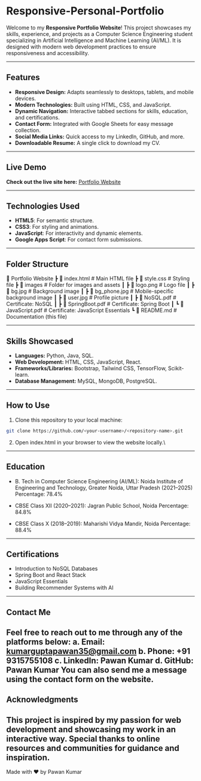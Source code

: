 # Responsive-Personal-Portfolio

Welcome to my **Responsive Portfolio Website**! This project showcases my skills, experience, and projects as a Computer Science Engineering student specializing in Artificial Intelligence and Machine Learning (AI/ML). It is designed with modern web development practices to ensure responsiveness and accessibility.

---

## Features

- **Responsive Design:** Adapts seamlessly to desktops, tablets, and mobile devices.
- **Modern Technologies:** Built using HTML, CSS, and JavaScript.
- **Dynamic Navigation:** Interactive tabbed sections for skills, education, and certifications.
- **Contact Form:** Integrated with Google Sheets for easy message collection.
- **Social Media Links:** Quick access to my LinkedIn, GitHub, and more.
- **Downloadable Resume:** A single click to download my CV.

---

## Live Demo

**Check out the live site here:** [Portfolio Website](https://<your-username>.github.io/<repository-name>/)

---

## Technologies Used

- **HTML5**: For semantic structure.
- **CSS3**: For styling and animations.
- **JavaScript**: For interactivity and dynamic elements.
- **Google Apps Script**: For contact form submissions.

---

## Folder Structure
  📂 Portfolio Website
  ┣ 📜 index.html # Main HTML file
  ┣ 📜 style.css # Styling file
  ┣ 📂 images # Folder for images and assets
  ┃ ┣ 📜 logo.png # Logo file
  ┃ ┣ 📜 bg.jpg # Background image
  ┃ ┣ 📜 bg_phone.jpg # Mobile-specific background image
  ┃ ┣ 📜 user.jpg # Profile picture
  ┃ ┣ 📜 NoSQL.pdf # Certificate: NoSQL
  ┃ ┣ 📜 SpringBoot.pdf # Certificate: Spring Boot
  ┃ ┗ 📜 JavaScript.pdf # Certificate: JavaScript Essentials
  ┗ 📜 README.md # Documentation (this file)


---

## Skills Showcased

- **Languages:** Python, Java, SQL.
- **Web Development:** HTML, CSS, JavaScript, React.
- **Frameworks/Libraries:** Bootstrap, Tailwind CSS, TensorFlow, Scikit-learn.
- **Database Management:** MySQL, MongoDB, PostgreSQL.

---

## How to Use

  1. Clone this repository to your local machine:
   ```bash
   git clone https://github.com/<your-username>/<repository-name>.git
   ```
  2. Open index.html in your browser to view the website locally.\
---
## Education
  * B. Tech in Computer Science Engineering (AI/ML):
    Noida Institute of Engineering and Technology, Greater Noida, Uttar Pradesh (2021–2025)
    Percentage: 78.4%

  * CBSE Class XII (2020–2021):
    Jagran Public School, Noida
    Percentage: 84.8%

  * CBSE Class X (2018–2019):
   Maharishi Vidya Mandir, Noida
   Percentage: 88.4%
---
## Certifications
  * Introduction to NoSQL Databases
  * Spring Boot and React Stack
  * JavaScript Essentials
  * Building Recommender Systems with AI
---
## Contact Me
  Feel free to reach out to me through any of the platforms below:
  a. Email: kumarguptapawan35@gmail.com
  b. Phone: +91 9315755108
  c. LinkedIn: Pawan Kumar
  d. GitHub: Pawan Kumar
You can also send me a message using the contact form on the website.
---
## Acknowledgments
This project is inspired by my passion for web development and showcasing my work in an interactive way.
Special thanks to online resources and communities for guidance and inspiration.
---
Made with ❤️ by Pawan Kumar
